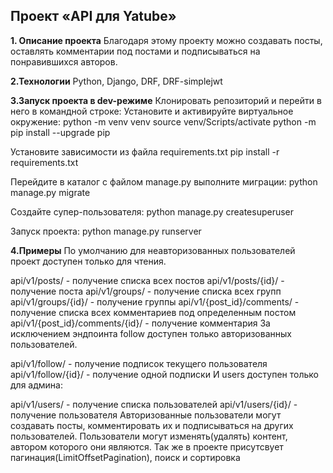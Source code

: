 ## Проект «API для Yatube»
**1. Описание проекта**
Благодаря этому проекту можно создавать посты, оставлять комментарии под постами и подписываться на понравившихся авторов.

**2.Технологии**
Python, Django, DRF, DRF-simplejwt

**3.Запуск проекта в dev-режиме**
Клонировать репозиторий и перейти в него в командной строке:
Установите и активируйте виртуальное окружение:
python -m venv venv
source venv/Scripts/activate
python -m pip install --upgrade pip

Установите зависимости из файла requirements.txt
pip install -r requirements.txt

Перейдите в каталог с файлом manage.py выполните миграции:
python manage.py migrate

Создайте супер-пользователя:
python manage.py createsuperuser

Запуск проекта:
python manage.py runserver

**4.Примеры**
По умолчанию для неавторизованных пользователей проект доступен только для чтения.

api/v1/posts/ - получение списка всех постов
api/v1/posts/{id}/ - получение поста
api/v1/groups/ - получение списка всех групп
api/v1/groups/{id}/ - получение группы
api/v1/{post_id}/comments/ - получение списка всех комментариев под определенным постом
api/v1/{post_id}/comments/{id}/ - получение комментария
За исключением эндпоинта follow доступен только авторизованных пользователей.

api/v1/follow/ - получение подписок текущего пользователя
api/v1/follow/{id}/ - получение одной подписки
И users доступен только для админа:

api/v1/users/ - получение списка пользователей
api/v1/users/{id}/ - получение пользователя
Авторизованные пользователи могут создавать посты, комментировать их и подписываться на других пользователей.
Пользователи могут изменять(удалять) контент, автором которого они являются. Так же в проекте присутсвует пагинация(LimitOffsetPagination), поиск и сортировка


